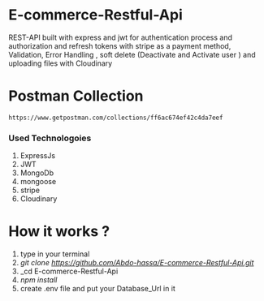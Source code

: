 # E-commerce-Restful-Api

REST-API built with express and jwt for authentication process and authorization and refresh tokens with stripe as a payment method, Validation, Error Handling 
, soft delete (Deactivate and Activate user ) and uploading files with Cloudinary

# Postman Collection
```
https://www.getpostman.com/collections/ff6ac674ef42c4da7eef

```
### **Used Technologoies**
1. ExpressJs
2. JWT
3. MongoDb
4. mongoose
5. stripe
6. Cloudinary


# How it works ?

1. type in your terminal
2. _git clone <https://github.com/Abdo-hassa/E-commerce-Restful-Api.git>_
3. _cd E-commerce-Restful-Api
4. _npm install_
5. create .env file and put your Database_Url in it

